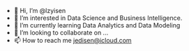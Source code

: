 - 👋 Hi, I’m @lzyisen
- 👀 I’m interested in Data Science and Business Intelligence.
- 🌱 I’m currently learning Data Analytics and Data Modeling
- 💞️ I’m looking to collaborate on ...
- 📫 How to reach me jedisen@icloud.com

<!---
lzyisen/lzyisen is a ✨ special ✨ repository because its `README.md` (this file) appears on your GitHub profile.
You can click the Preview link to take a look at your changes.
--->
